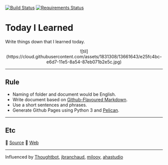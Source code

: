 [![Build Status](https://travis-ci.org/channprj/til.chann.kr-source.svg)](https://travis-ci.org/channprj/til.chann.kr-source)
[![Requirements Status](https://requires.io/github/channprj/til.chann.kr-source/requirements.svg?branch=master)](https://requires.io/github/channprj/til.chann.kr-source/requirements/?branch=master)
# Today I Learned
Write things down that I learned today.

<center>![til](https://cloud.githubusercontent.com/assets/1831308/13661643/e25fc4bc-e6d7-11e5-8a54-87eb071b2e5c.jpg)</center>


------

## Rule
* Naming of folder and document would be English.
* Write document based on [Github-Flavoured Markdown](https://guides.github.com/features/mastering-markdown/).
* Use a short sentences and phrases.
* Generate Github Pages using Python 3 and [Pelican](https://github.com/getpelican/pelican).

------

## Etc
:electric_plug: [Source](https://github.com/channprj/til.chann.kr-source)
:memo: [Web](https://til.chann.kr)

------

Influenced by [Thoughtbot](https://github.com/thoughtbot/til), [jbranchaud](https://github.com/jbranchaud/til), [milooy](https://github.com/milooy/TIL), [ahastudio](https://github.com/ahastudio/til)
